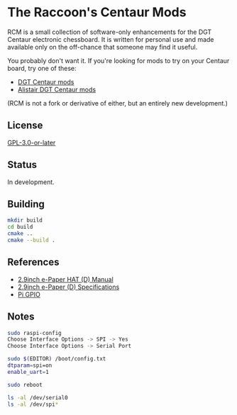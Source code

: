 # The Raccoon's Centaur Mods

RCM is a small collection of software-only enhancements for the DGT Centaur
electronic chessboard. It is written for personal use and made available only
on the off-chance that someone may find it useful.

You probably don't want it. If you're looking for mods to try on your Centaur
board, try one of these:

-   [DGT Centaur mods](https://github.com/DGTCentaurMods/DGTCentaurMods)
-   [Alistair DGT Centaur mods](https://github.com/Alistair-Crompton/DGTCentaurMods)

(RCM is not a fork or derivative of either, but an entirely new development.)

## License

[GPL-3.0-or-later](COPYING)

## Status

In development.

## Building

```bash
mkdir build
cd build
cmake ..
cmake --build .
```

## References

-   [2.9inch e-Paper HAT (D) Manual](<https://www.waveshare.com/wiki/2.9inch_e-Paper_HAT_(D)>)
-   [2.9inch e-Paper (D) Specifications](https://files.waveshare.com/upload/b/b5/2.9inch_e-Paper_%28D%29_Specification.pdf)
-   [Pi GPIO](https://abyz.me.uk/rpi/pigpio/cif.html)

## Notes

```bash
sudo raspi-config
Choose Interface Options -> SPI -> Yes
Choose Interface Options -> Serial Port

sudo $(EDITOR) /boot/config.txt
dtparam=spi=on
enable_uart=1

sudo reboot

ls -al /dev/serial0
ls -al /dev/spi*
```
